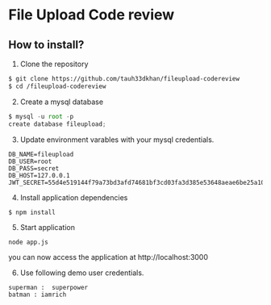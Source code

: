 # File Upload Code review

## How to install?

1. Clone the repository
``` bash
$ git clone https://github.com/tauh33dkhan/fileupload-codereview
$ cd /fileupload-codereview
```

2. Create a mysql database
   
```js
$ mysql -u root -p
create database fileupload;
```

3. Update environment varables with your mysql credentials.
   
```
DB_NAME=fileupload
DB_USER=root
DB_PASS=secret
DB_HOST=127.0.0.1
JWT_SECRET=55d4e519144f79a73bd3afd74681bf3cd03fa3d385e53648aeae6be25a10719d4ce714d38fd527b54178afde756a4bd60b7e1b60f4b703b00bb856e11be7c87f
```

4. Install application  dependencies 

```
$ npm install
```

5. Start application

```
node app.js
```

you can now access the application at http://localhost:3000

6. Use following demo user credentials.

```
superman :  superpower
batman : iamrich
```
